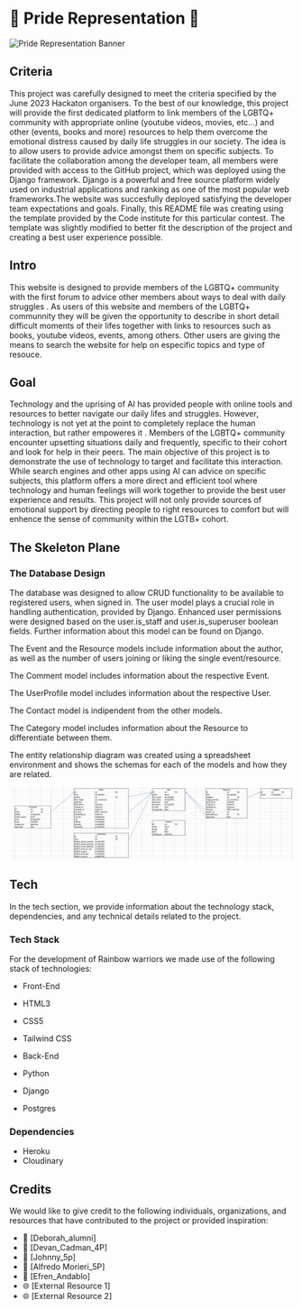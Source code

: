 # 🌈 Pride Representation 🥳
![Pride Representation Banner](https://res.cloudinary.com/djdefbnij/image/upload/v1685616402/pride2023banner_s33wvv.jpg)


## Criteria
This project was carefully designed to meet the criteria specified by the June 2023 Hackaton organisers.
To the best of our knowledge, this project will provide the first dedicated platform to link members of the LGBTQ+ community with appropriate online (youtube videos,  movies, etc...) and other (events, books and more) resources to help them overcome the emotional distress caused by daily life struggles in our society. The idea is to allow users to provide advice amongst them on specific subjects.
To facilitate the collaboration among the developer team, all members were provided with access to the GitHub project, which was deployed using the Django framework.  Django is a powerful and free source platform widely used on industrial applications and ranking as one of the most popular web frameworks.The website was succesfully  deployed satisfying the developer team expectations and goals.
Finally, this README file was creating using the template provided by the Code institute for this particular contest. The template was slightly modified to better fit  the description of the project and creating a best user experience possible. 

## Intro
This website is designed to provide members of the LGBTQ+ community with the first forum to advice other members about ways to deal with daily struggles . 
As users of this website and members of the LGBTQ+ communnity they will be given the opportunity to describe in short detail difficult moments of their lifes together with links to resources such as books, youtube videos, events, among others. Other users are giving the means to search the website for help on especific topics and type of resouce.

## Goal
Technology and the uprising of AI has provided people with online tools and resources to better navigate our daily lifes and struggles. However, technology is not yet at the point to completely replace the human interaction, but rather empoweres it . Members of the LGBTQ+ community encounter upsetting situations daily and frequently, specific to their cohort and look for help in their peers. The main objective of this project is to demonstrate the use of technology to target and facilitate this interaction. While search engines and other apps using AI can advice on specific subjects, this platform offers a more direct and efficient tool where technology and human feelings will work together to provide the best user experience and results.
This project will not only provide sources of emotional support by directing people to right resources to comfort but will enhence the sense of community within the LGTB+ cohort.

## The Skeleton Plane

### The Database Design
The database was designed to allow CRUD functionality to be available to registered users, when signed in. The user model plays a crucial role in handling authentication, provided by Django. Enhanced user permissions were designed based on the user.is_staff and user.is_superuser boolean fields. Further information about this model can be found on Django.

The Event and the Resource models include information about the author, as well as the number of users joining or liking the single event/resource.

The Comment model includes information about the respective Event.

The UserProfile model includes information about the respective User.

The Contact model is indipendent from the other models.

The Category model includes information about the Resource to differentiate between them.

The entity relationship diagram was created using a spreadsheet environment and shows the schemas for each of the models and how they are related.

![Relational DB](./readme_assets/images/relational_db.png)

## Tech
In the tech section, we provide information about the technology stack, dependencies, and any technical details related to the project.

### Tech Stack

For the development of Rainbow warriors we made use of the following stack of technologies:

- Front-End
 - HTML3
 - CSS5
 - Tailwind CSS

- Back-End
 - Python
 - Django
 - Postgres

### Dependencies

- Heroku
- Cloudinary


## Credits
We would like to give credit to the following individuals, organizations, and resources that have contributed to the project or provided inspiration:
- 🙌 [Deborah_alumni]
- 🙌 [Devan_Cadman_4P]
- 🙌 [Johnny_5p]
- 🙌 [Alfredo Morieri_5P]
- 🙌 [Efren_Andablo]
- 🌐 [External Resource 1]
- 🌐 [External Resource 2]
